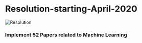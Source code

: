 # Resolution-starting-April-2020

![Resolution](https://github.com/DwijayDS/Resolution-starting-November-2020/blob/main/img.jpg)


### Implement 52 Papers related to Machine Learning

